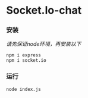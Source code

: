 # Socket.Io-chat

### 安装

*请先保证node环境，再安装以下*
```
npm i express
npm i socket.io
```

### 运行
```
node index.js
```